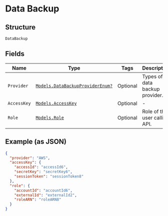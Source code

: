 
# Data Backup

## Structure

`DataBackup`

## Fields

| Name | Type | Tags | Description |
|  --- | --- | --- | --- |
| `Provider` | [`Models.DataBackupProviderEnum?`](../../doc/models/data-backup-provider-enum.md) | Optional | Types of data backup provider. |
| `AccessKey` | [`Models.AccessKey`](../../doc/models/access-key.md) | Optional | - |
| `Role` | [`Models.Role`](../../doc/models/role.md) | Optional | Role of the user calling API. |

## Example (as JSON)

```json
{
  "provider": "AWS",
  "accessKey": {
    "accessId": "accessId6",
    "secretKey": "secretKey6",
    "sessionToken": "sessionToken8"
  },
  "role": {
    "accountId": "accountId6",
    "externalId": "externalId2",
    "roleARN": "roleARN8"
  }
}
```


